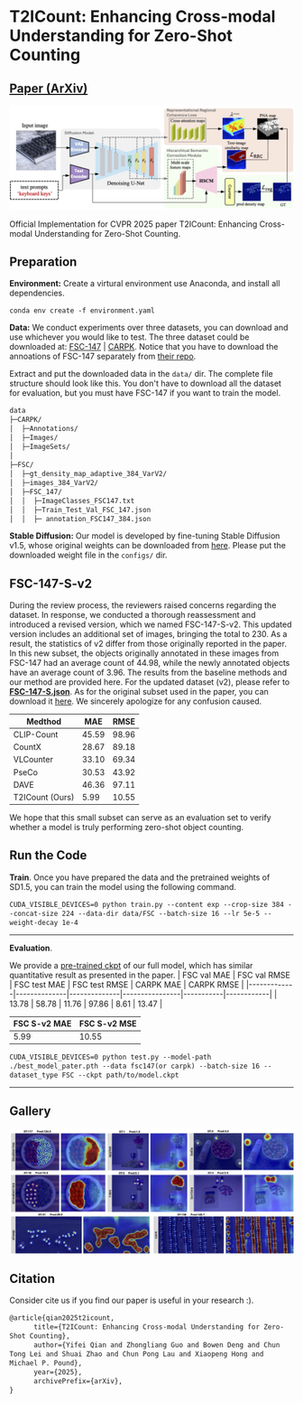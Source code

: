 # T2ICount: Enhancing Cross-modal Understanding for Zero-Shot Counting
## [Paper (ArXiv)](https://arxiv.org/abs/2502.20625) 


![teaser](asset/teaser.jpg)

Official Implementation for CVPR 2025 paper T2ICount: Enhancing Cross-modal Understanding for Zero-Shot Counting.

## Preparation

**Environment:** Create a virtural environment use Anaconda, and install all dependencies.
```
conda env create -f environment.yaml
```
**Data:** We conduct experiments over three datasets, you can download and use whichever you would like to test.
The three dataset could be downloaded at: [FSC-147](https://github.com/cvlab-stonybrook/LearningToCountEverything) | [CARPK](https://lafi.github.io/LPN/).
Notice that you have to download the annoations of FSC-147 separately from [their repo](https://github.com/cvlab-stonybrook/LearningToCountEverything/tree/master/data).

Extract and put the downloaded data in the `data/` dir. The complete file structure should look like this. You don't have to download all the dataset for evaluation, but you must have FSC-147 if you want to train the model. 
```
data
├─CARPK/
│  ├─Annotations/
│  ├─Images/
│  ├─ImageSets/
│
├─FSC/    
│  ├─gt_density_map_adaptive_384_VarV2/
│  ├─images_384_VarV2/
│  ├─FSC_147/
│  │  ├─ImageClasses_FSC147.txt
│  │  ├─Train_Test_Val_FSC_147.json
│  │  ├─ annotation_FSC147_384.json
```
**Stable Diffusion:** Our model is developed by fine-tuning Stable Diffusion v1.5, whose original weights can be downloaded from [here](https://huggingface.co/stable-diffusion-v1-5/stable-diffusion-v1-5/blob/main/v1-5-pruned-emaonly.ckpt).
Please put the downloaded weight file in the `configs/` dir.

## FSC-147-S-v2
During the review process, the reviewers raised concerns regarding the dataset. In response, we conducted a thorough reassessment and introduced a revised version, which we named FSC-147-S-v2. This updated version includes an additional set of images, bringing the total to 230. As a result, the statistics of v2 differ from those originally reported in the paper. In this new subset, the objects originally annotated in these images from FSC-147 had an average count of 44.98, while the newly annotated objects have an average count of 3.96. The results from the baseline methods and our method are provided here. For the updated dataset (v2), please refer to [**FSC-147-S.json**](https://github.com/cha15yq/T2ICount/blob/main/FSC-147-S.json). As for the original subset used in the paper, you can download it [here](https://github.com/cha15yq/T2ICount/blob/main/asset/FSC-147-S-v1.json). We sincerely apologize for any confusion caused.

| Medthod     |      MAE     |     RMSE     | 
|-------------|--------------|--------------|
| CLIP-Count  |    45.59     |    98.96     | 
| CountX      |    28.67     |    89.18     | 
| VLCounter   |    33.10     |    69.34     | 
| PseCo       |    30.53     |    43.92     | 
| DAVE        |    46.36     |    97.11     | 
| T2ICount (Ours)    |    5.99     |    10.55     | 

We hope that this small subset can serve as an evaluation set to verify whether a model is truly performing zero-shot object counting.

## Run the Code
**Train**. Once you have prepared the data and the pretrained weights of SD1.5, you can train the model using the following command.
```
CUDA_VISIBLE_DEVICES=0 python train.py --content exp --crop-size 384 --concat-size 224 --data-dir data/FSC --batch-size 16 --lr 5e-5 --weight-decay 1e-4
```
---
**Evaluation**. 

We provide a [pre-trained ckpt](https://drive.google.com/file/d/1lw5LgpYP7vTazaMWTgNa6nFoZ63j-st9/view?usp=sharing) of our full model, which has similar quantitative result as presented in the paper. 
| FSC val MAE | FSC val RMSE | FSC test MAE |  FSC test RMSE | CARPK MAE | CARPK RMSE |
|-------------|--------------|--------------|----------------|-----------|------------|
| 13.78       | 58.78        | 11.76        | 97.86          | 8.61      | 13.47      |

| FSC S-v2 MAE | FSC S-v2 MSE | 
|--------------|--------------|
| 5.99       | 10.55        |
```
CUDA_VISIBLE_DEVICES=0 python test.py --model-path ./best_model_pater.pth --data fsc147(or carpk) --batch-size 16 --dataset_type FSC --ckpt path/to/model.ckpt
```
---
## Gallery
![more](asset/visualization.jpg)

## Citation
Consider cite us if you find our paper is useful in your research :).
```
@article{qian2025t2icount,
      title={T2ICount: Enhancing Cross-modal Understanding for Zero-Shot Counting}, 
      author={Yifei Qian and Zhongliang Guo and Bowen Deng and Chun Tong Lei and Shuai Zhao and Chun Pong Lau and Xiaopeng Hong and Michael P. Pound},
      year={2025},
      archivePrefix={arXiv},
}

```
